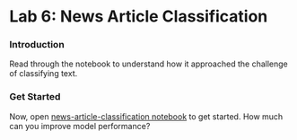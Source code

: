 # Lab 6: News Article Classification

### Introduction

Read through the notebook to understand how it approached the challenge of classifying text. 

### Get Started

Now, open [news-article-classification notebook](./news-article-classification.ipynb) to get started. How much can you improve model performance?


